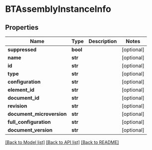 # BTAssemblyInstanceInfo

## Properties
Name | Type | Description | Notes
------------ | ------------- | ------------- | -------------
**suppressed** | **bool** |  | [optional] 
**name** | **str** |  | [optional] 
**id** | **str** |  | [optional] 
**type** | **str** |  | [optional] 
**configuration** | **str** |  | [optional] 
**element_id** | **str** |  | [optional] 
**document_id** | **str** |  | [optional] 
**revision** | **str** |  | [optional] 
**document_microversion** | **str** |  | [optional] 
**full_configuration** | **str** |  | [optional] 
**document_version** | **str** |  | [optional] 

[[Back to Model list]](../README.md#documentation-for-models) [[Back to API list]](../README.md#documentation-for-api-endpoints) [[Back to README]](../README.md)


